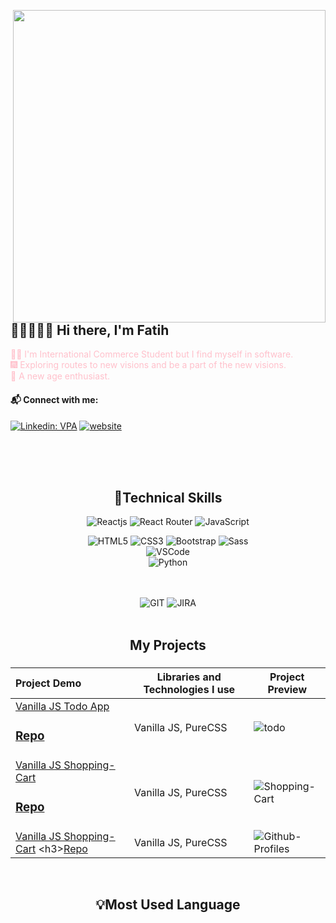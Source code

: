 <img src="https://media.giphy.com/media/L1R1tvI9svkIWwpVYr/giphy.gif" align="right" width="500"></br>

## 👷🏻‍♀️👋🏻 Hi there, I'm Fatih

<font color="pink"> 🐱‍🏍 I'm International Commerce Student but I find myself in software. </font>
</br>
<font color="pink">🎆 Exploring routes to new visions and be a part of the new visions. </font>
</br>
<font color="pink"> 🧐 A new age enthusiast. </font>
</br>


#### 📬 Connect with me:

[![Linkedin: VPA](https://img.shields.io/badge/linkedin-%230077B5.svg?&style=for-the-badge&logo=linkedin&logoColor=white)](https://www.linkedin.com/in/fatihgorkem/)
[![website](https://img.shields.io/badge/gmail-f1f2f6.svg?&style=for-the-badge&logo=gmail&logoColor=red)](mailto:aslanakbey7106@gmail.com)


</br>
</br>
</br>

<h2 align="center">🚀Technical Skills</h2>
<div align="center">
<img
        src="https://img.shields.io/badge/React-20232A?style=for-the-badge&logo=react&logoColor=61DAFB"
        alt="Reactjs"
      />
<img
        src="https://img.shields.io/badge/React_Router-CA4245?style=for-the-badge&logo=react-router&logoColor=white"
        alt="React Router"
      />      
<img
        src="https://img.shields.io/badge/JavaScript-323330?style=for-the-badge&logo=javascript&logoColor=F7DF1E"
        alt="JavaScript"
      />

<img
        src="https://img.shields.io/badge/HTML5-E34F26?style=for-the-badge&logo=html5&logoColor=white"
        alt="HTML5"
      />
<img
        src="https://img.shields.io/badge/CSS3-1572B6?style=for-the-badge&logo=css3&logoColor=white"
        alt="CSS3"
      />
<img
        src="https://img.shields.io/badge/Bootstrap-563D7C?style=for-the-badge&logo=bootstrap&logoColor=white"
        alt="Bootstrap"
      />
<img
        src="https://img.shields.io/badge/Sass-CC6699?style=for-the-badge&logo=sass&logoColor=white"
        alt="Sass"
      />
</br>
<img 
     src="https://img.shields.io/badge/Visual_Studio_Code-0078D4?style=for-the-badge&logo=visual%20studio%20code&logoColor=white"
     alt="VSCode"
     />
</br>
<img
        src="https://img.shields.io/badge/Python-14354C?style=for-the-badge&logo=python&logoColor=white"
        alt="Python"
      />

<br>
</br>
<img 
      src="https://img.shields.io/badge/GIT-E44C30?style=for-the-badge&logo=git&logoColor=white"
      alt="GIT"
      />
<img 
      src="https://img.shields.io/badge/Jira-0052CC?style=for-the-badge&logo=Jira&logoColor=white"
      alt="JIRA"
      />

</div>
</br>
<!--<div  align="center"> <img src="https://raw.githubusercontent.com/scriptex/github-contributions-snake/snake/github-contribution-grid-snake.svg" /></div>-->
<h2 align="center">My Projects</h2>

###

Project Demo       |Libraries and Technologies I use     |Project Preview   
:-------------------------|-------------------------|-------------------------
[Vanilla JS Todo App](https://szrokmn.github.io/Todo-App/) <h3>[Repo](https://github.com/GORKEM1986/Shopping-Cart)</h3> | Vanilla JS, PureCSS |![todo](https://user-images.githubusercontent.com/109314125/215288680-0123a845-7520-486c-8c3b-a0572b02b5c9.gif)
[Vanilla JS Shopping-Cart](https://gorkem1986.github.io/Shopping-Cart/) <h3>[Repo](https://github.com/GORKEM1986/Shopping-Cart)</h3> | Vanilla JS, PureCSS |![Shopping-Cart](https://github.com/GORKEM1986/Shopping-Cart/blob/main/Shopping%20Cart.gif)
[Vanilla JS Shopping-Cart]([https://gorkem1986.github.io/Github-Profiles/](https://gorkem1986.github.io/Github-Profiles/)) <h3>[Repo](https://github.com/GORKEM1986/Github-Profiles)</h3> | Vanilla JS, PureCSS |![Github-Profiles](https://github.com/GORKEM1986/Github-Profiles/blob/main/profile.gif)




<br>

<h2 align="center">💡Most Used Language</h2>
<div  align="center">
<br/>
<img
     src="https://github-readme-stats.vercel.app/api?username=GORKEM1986&theme=blue-green"
     alt=""
     /> </br></br></br>
<img
     src="https://github-readme-stats.vercel.app/api/top-langs/?username=GORKEM1986&theme=blue-green"
     alt=""
     /> <br/>
</div>
